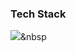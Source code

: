 ### Tech Stack
<img src="https://img.shields.io/badge/reactJS-#61DAFB?style=flat-square&logo=react.svg&logoColor=white"/></a>&nbsp 

